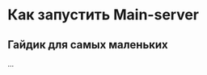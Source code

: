# Как запустить **Main-server** 
## Гайдик для самых маленьких

...
<!-- Перенес инструкцию по запуску в основной Readme -->
<!-- Документация?)) -->
